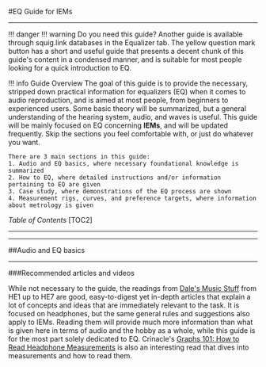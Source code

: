 #EQ Guide for IEMs
***

!!! danger 
	!!! warning  Do you need this guide?
		Another guide is available through squig.link databases in the Equalizer tab. The yellow question mark button has a short and useful guide that presents a decent chunk of this guide's content in a condensed manner, and is suitable for most people looking for a quick introduction to EQ.


!!! info Guide Overview
	The goal of this guide is to provide the necessary, stripped down practical information for equalizers (EQ) when it comes to audio reproduction, and is aimed at most people, from beginners to experienced users. Some basic theory will be summarized, but a general understanding of the hearing system, audio, and waves is useful.
	This guide will be mainly focused on EQ concerning **IEMs**, and will be updated frequently. Skip the sections you feel comfortable with, or just do whatever you want.
 
	There are 3 main sections in this guide: 
	1. Audio and EQ basics, where necessary foundational knowledge is summarized
	2. How to EQ, where detailed instructions and/or information pertaining to EQ are given 
	3. Case study, where demonstrations of the EQ process are shown 
	4. Measurement rigs, curves, and preference targets, where information about metrology is given


*Table of Contents*
[TOC2]

***
***
##Audio and EQ basics
***
###Recommended articles and videos

While not necessary to the guide, the readings from [Dale's Music Stuff](https://daystarvisions.com/Music/index.html) from HE1 up to HE7 are good, easy-to-digest yet in-depth articles that explain a lot of concepts and ideas that are immediately relevant to the task. It is focused on headphones, but the same general rules and suggestions also apply to IEMs. Reading them will provide much more information than what is given here in terms of audio and the hobby as a whole, while this guide is for the most part solely dedicated to EQ. Crinacle's [Graphs 101: How to Read Headphone Measurements](https://crinacle.com/2020/04/08/graphs-101-how-to-read-headphone-measurements/) is also an interesting read that dives into measurements and how to read them.


